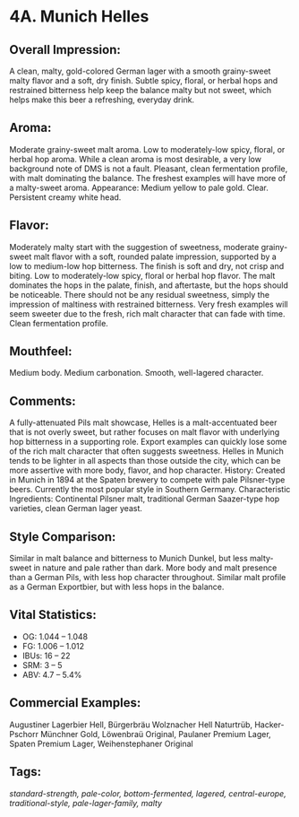# 4A. Munich Helles

## Overall Impression: 

A clean, malty, gold-colored German lager with a smooth grainy-sweet malty flavor and a soft, dry finish. Subtle spicy, floral, or herbal hops and restrained bitterness help keep the balance malty but not sweet, which helps make this beer a refreshing, everyday drink.

## Aroma: 

Moderate grainy-sweet malt aroma. Low to moderately-low spicy, floral, or herbal hop aroma. While a clean aroma is most desirable, a very low background note of DMS is not a fault. Pleasant, clean fermentation profile, with malt dominating the balance. The freshest examples will have more of a malty-sweet aroma.
Appearance: Medium yellow to pale gold. Clear. Persistent creamy white head.

## Flavor: 

Moderately malty start with the suggestion of sweetness, moderate grainy-sweet malt flavor with a soft, rounded palate impression, supported by a low to medium-low hop bitterness. The finish is soft and dry, not crisp and biting. Low to moderately-low spicy, floral or herbal hop flavor. The malt dominates the hops in the palate, finish, and aftertaste, but the hops should be noticeable. There should not be any residual sweetness, simply the impression of maltiness with restrained bitterness. Very fresh examples will seem sweeter due to the fresh, rich malt character that can fade with time. Clean fermentation profile.

## Mouthfeel: 

Medium body. Medium carbonation. Smooth, well-lagered character.

## Comments: 

A fully-attenuated Pils malt showcase, Helles is a malt-accentuated beer that is not overly sweet, but rather focuses on malt flavor with underlying hop bitterness in a supporting role. Export examples can quickly lose some of the rich malt character that often suggests sweetness. Helles in Munich tends to be lighter in all aspects than those outside the city, which can be more assertive with more body, flavor, and hop character.
History: Created in Munich in 1894 at the Spaten brewery to compete with pale Pilsner-type beers. Currently the most popular style in Southern Germany.
Characteristic Ingredients: Continental Pilsner malt, traditional German Saazer-type hop varieties, clean German lager yeast.

## Style Comparison: 

Similar in malt balance and bitterness to Munich Dunkel, but less malty-sweet in nature and pale rather than dark. More body and malt presence than a German Pils, with less hop character throughout. Similar malt profile as a German Exportbier, but with less hops in the balance. 

## Vital Statistics:	

- OG:	1.044 – 1.048
- FG:	1.006 – 1.012
- IBUs:	16 – 22	
- SRM:	3 – 5	
- ABV:	4.7 – 5.4%

## Commercial Examples: 

Augustiner Lagerbier Hell, Bürgerbr&auml;u Wolznacher Hell Naturtrüb, Hacker-Pschorr Münchner Gold, L&ouml;wenbraü Original, Paulaner Premium Lager, Spaten Premium Lager, Weihenstephaner Original

## Tags: 

_standard-strength, pale-color, bottom-fermented, lagered, central-europe, traditional-style, pale-lager-family, malty_
